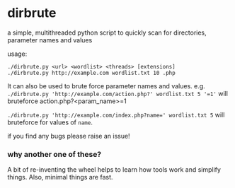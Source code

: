 # dirbrute
a simple, multithreaded python script to quickly scan for directories, parameter names and values

usage:
```
./dirbrute.py <url> <wordlist> <threads> [extensions]
./dirbrute.py http://example.com wordlist.txt 10 .php
```

It can also be used to brute force parameter names and values. 
e.g.
`./dirbrute.py 'http://example.com/action.php?' wordlist.txt 5 '=1'`
will bruteforce action.php?\<param\_name\>=1

`./dirbrute.py 'http://example.com/index.php?name=' wordlist.txt 5`
will bruteforce for values of `name`.

if you find any bugs please raise an issue!

### why another one of these?
A bit of re-inventing the wheel helps to learn how tools work and simplify things.
Also, minimal things are fast.
